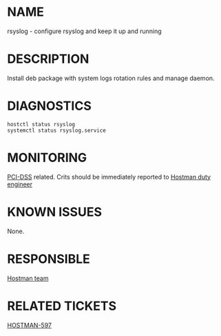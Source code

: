 # NAME

rsyslog - configure rsyslog and keep it up and running

# DESCRIPTION

Install deb package with system logs rotation rules and manage daemon.

# DIAGNOSTICS

    hostctl status rsyslog
    systemctl status rsyslog.service

# MONITORING

[PCI-DSS](https://a.yandex-team.ru/arc/trunk/arcadia/infra/rtc/juggler/bundle/checks/PCI-DSS.md)
related. Crits should be immediately reported to
[Hostman duty engineer](https://abc.yandex-team.ru/services/hostmanager/duty/)

# KNOWN ISSUES

None.

# RESPONSIBLE

[Hostman team](https://abc.yandex-team.ru/services/hostmanager/)

# RELATED TICKETS

[HOSTMAN-597](https://st.yandex-team.ru/HOSTMAN-597)
